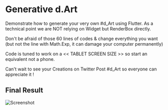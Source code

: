 # Generative d.Art

Demonstrate how to generate your very own #d_Art using Flutter.
As a technical point we are NOT relying on Widget but RenderBox directly.

Don't be afraid of those 60 lines of codes & change everything you want
(but not the line with Math.Exp, it can damage your computer permanently)

Code is tuned to work on a << TABLET SCREEN SIZE >> so start an equivalent
not a phone.

Can't wait to see your Creations on Twitter
Post #d_Art so everyone can appreciate it !

## Final Result

![Screenshot](https://github.com/Solido/flutter-generative-art/blob/master/screenshots/01.png)




